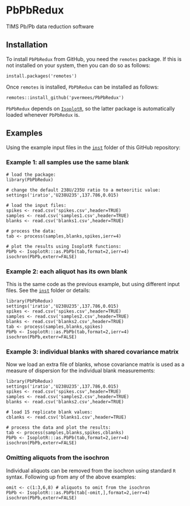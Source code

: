 # PbPbRedux
TIMS Pb/Pb data reduction software

## Installation

To install `PbPbRedux` from GitHub, you need the `remotes` package. If
this is not installed on your system, then you can do so as follows:

```
install.packages('remotes')
```

Once `remotes` is installed, `PbPbRedux` can be installed as follows:

```
remotes::install_github('pvermees/PbPbRedux')
```

`PbPbRedux` depends on
[`IsoplotR`](http://github.com/pvermees/IsoplotR), so the latter
package is automatically loaded whenever `PbPbRedux` is.

## Examples

Using the example input files in the [`inst`](inst) folder of this
GitHub repository:

### Example 1: all samples use the same blank

```
# load the package:
library(PbPbRedux)

# change the default 238U/235U ratio to a meteoritic value:
settings('iratio','U238U235',137.786,0.015)

# load the input files:
spikes <- read.csv('spikes.csv',header=TRUE)
samples <- read.csv('samples1.csv',header=TRUE)
blanks <- read.csv('blanks1.csv',header=TRUE)

# process the data:
tab <- process(samples,blanks,spikes,ierr=4)

# plot the results using IsoplotR functions:
PbPb <- IsoplotR:::as.PbPb(tab,format=2,ierr=4)
isochron(PbPb,exterr=FALSE)
```

### Example 2: each aliquot has its own blank

This is the same code as the previous example, but using different
input files. See the [`inst`](inst) folder or details:

```
library(PbPbRedux)
settings('iratio','U238U235',137.786,0.015)
spikes <- read.csv('spikes.csv',header=TRUE)
samples <- read.csv('samples2.csv',header=TRUE)
blanks <- read.csv('blanks2.csv',header=TRUE)
tab <- process(samples,blanks,spikes)
PbPb <- IsoplotR:::as.PbPb(tab,format=2,ierr=4)
isochron(PbPb,exterr=FALSE)
```

### Example 3: individual blanks with shared covariance matrix

Now we load an extra file of blanks, whose covariance matrix is used
as a measure of dispersion for the individual blank measurements:

```
library(PbPbRedux)
settings('iratio','U238U235',137.786,0.015)
spikes <- read.csv('spikes.csv',header=TRUE)
samples <- read.csv('samples2.csv',header=TRUE)
blanks <- read.csv('blanks2.csv',header=TRUE)

# load 15 replicate blank values:
cblanks <- read.csv('blanks1.csv',header=TRUE)

# process the data and plot the results:
tab <- process(samples,blanks,spikes,cblanks)
PbPb <- IsoplotR:::as.PbPb(tab,format=2,ierr=4)
isochron(PbPb,exterr=FALSE)
```

### Omitting aliquots from the isochron

Individual aliquots can be removed from the isochron using standard
`R` syntax. Following up from any of the above examples:

```
omit <- c(1:3,6,8) # aliquots to omit from the isochron
PbPb <- IsoplotR:::as.PbPb(tab[-omit,],format=2,ierr=4)
isochron(PbPb,exterr=FALSE)
```

